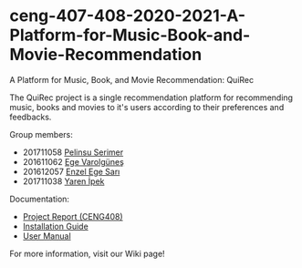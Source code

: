 # ceng-407-408-2020-2021-A-Platform-for-Music-Book-and-Movie-Recommendation
A Platform for Music, Book, and Movie Recommendation: QuiRec

The QuiRec project is a single recommendation platform for recommending music, books and movies to it's users according to their preferences and feedbacks.

Group members:
* 201711058 [Pelinsu Serimer](https://github.com/pserimer)
* 201611062 [Ege Varolgüneş](https://github.com/evarolgunes)
* 201612057 [Enzel Ege Sarı](https://github.com/selenzel)
* 201711038 [Yaren İpek](https://github.com/yarenipek)

Documentation:
* [Project Report (CENG408)](https://github.com/CankayaUniversity/ceng-407-408-2020-2021-A-Platform-for-Music-Book-and-Movie-Recommendation/raw/release/Documents/FinalReport_Group07.pdf)
* [Installation Guide](https://github.com/CankayaUniversity/ceng-407-408-2020-2021-A-Platform-for-Music-Book-and-Movie-Recommendation/wiki/Installation-Guide)
* [User Manual](https://github.com/CankayaUniversity/ceng-407-408-2020-2021-A-Platform-for-Music-Book-and-Movie-Recommendation/wiki/User-Manual)

For more information, visit our Wiki page!
